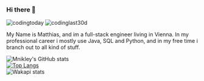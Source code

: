 ### Hi there 👋
![codingtoday](https://img.shields.io/endpoint?url=https://wakapi.ley.software/api/compat/shields/v1/glory/interval:today&label=today)
![codinglast30d](https://img.shields.io/endpoint?url=https://wakapi.ley.software/api/compat/shields/v1/glory/interval:30_days&label=last%20month)

My Name is  Matthias, and im a full-stack engineer living in Vienna. In my professional career i mostly use Java, SQL and Python, and in my free time i branch out to all kind of stuff.
<!--
**Mnikley/Mnikley** is a ✨ _special_ ✨ repository because its `README.md` (this file) appears on your GitHub profile.

Here are some ideas to get you started:

- 🔭 I’m currently working on ...
- 🌱 I’m currently learning ...
- 👯 I’m looking to collaborate on ...
- 🤔 I’m looking for help with ...
- 💬 Ask me about ...
- 📫 How to reach me: ...
- 😄 Pronouns: ...
- ⚡ Fun fact: ...
-->
![Mnikley's GitHub stats](https://github-readme-stats.vercel.app/api?username=MNikley&theme=dracula&show_icons=true)
<br>
[![Top Langs](https://github-readme-stats.vercel.app/api/top-langs/?username=Mnikley&langs_count=10&hide_progress=true&theme=dracula)](https://github.com/Mnikley/github-readme-stats)
<br>
![Wakapi stats](https://github-readme-stats.vercel.app/api/wakatime?username=glory&api_domain=wakapi.ley.software&bg_color=1A202C&title_color=2F855A&icon_color=2F855A&text_color=ffffff&custom_title=Wakapi%20Stats%20(since%20Q3%202023)&layout=compact&theme=dracula&langs_count=20)
<!-- ![MNikley's wakatime stats](https://github-readme-stats.vercel.app/api/wakatime?username=mnikley\&layout=compact&theme=dracula&langs_count=14&hide=textmate,TEXT,Other,Sublime%20Text%20Config) -->
